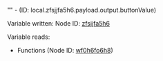 "" - (ID: local.zfsjjfa5h6.payload.output.buttonValue)

Variable written:
Node ID: [zfsjjfa5h6](../nodes/zfsjjfa5h6.md)

Variable reads:
* Functions (Node ID: [wf0h6fo6h8](../nodes/wf0h6fo6h8.md))
